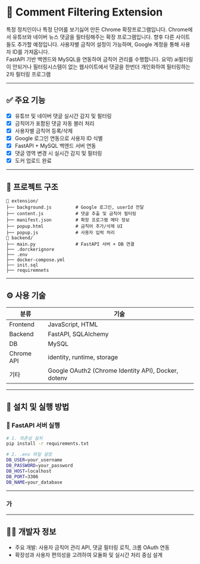 # 🧼 Comment Filtering Extension
특정 정치인이나 특정 단어를 보기싫어 만든 Chrome 확장프로그램입니다.
Chrome에서 유튜브와 네이버 뉴스 댓글을 필터링해주는 확장 프로그램입니다. 향후 다른 사이트들도 추가할 예정입니다.
사용자별 금칙어 설정이 가능하며, Google 계정을 통해 사용자 ID를 가져옵니다.  
FastAPI 기반 백엔드와 MySQL을 연동하여 금칙어 관리를 수행합니다.
요약) ai필터링이 안되거나 필터링시스템이 없는 웹사이트에서 댓글을 한번더 개인화하여 필터링하는 2차 필터링 프로그램

---

## ✅ 주요 기능

- [x] 유튜브 및 네이버 댓글 실시간 감지 및 필터링  
- [x] 금칙어가 포함된 댓글 자동 블러 처리  
- [x] 사용자별 금칙어 등록/삭제  
- [x] Google 로그인 연동으로 사용자 ID 식별  
- [x] FastAPI + MySQL 백엔드 서버 연동  
- [x] 댓글 영역 변경 시 실시간 감지 및 필터링
- [x] 도커 업로드 완료  

---

## 🧩 프로젝트 구조

```
📁 extension/
├── background.js         # Google 로그인, userId 전달
├── content.js            # 댓글 추출 및 금칙어 필터링
├── manifest.json         # 확장 프로그램 메타 정보
├── popup.html            # 금칙어 추가/삭제 UI
├── popup.js              # 사용자 입력 처리
📁 backend/
├── main.py               # FastAPI 서버 + DB 연결
├── .dorckerignore
├── .env
├── docker-compose.yml
├── init.sql
├── requiremnets
```

---

## ⚙️ 사용 기술

| 분류 | 기술 |
|------|------|
| Frontend | JavaScript, HTML |
| Backend | FastAPI, SQLAlchemy|
| DB | MySQL |
| Chrome API | identity, runtime, storage |
| 기타 | Google OAuth2 (Chrome Identity API), Docker, dotenv |

---

## 🔌 설치 및 실행 방법

### 🔧 FastAPI 서버 실행

```bash
# 1. 의존성 설치
pip install -r requirements.txt

# 2. .env 파일 설정
DB_USER=your_username
DB_PASSWORD=your_password
DB_HOST=localhost
DB_PORT=3306
DB_NAME=your_database

```

---

### 가
---

## 👨‍💻 개발자 정보

- 주요 개발: 사용자 금칙어 관리 API, 댓글 필터링 로직, 크롬 OAuth 연동
- 확장성과 사용자 편의성을 고려하여 모듈화 및 실시간 처리 중심 설계
